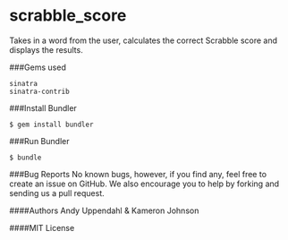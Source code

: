 # scrabble_score
Takes in a word from the user, calculates the correct Scrabble score and displays the results.

###Gems used
```erb
sinatra
sinatra-contrib
```

###Install Bundler
```erb
$ gem install bundler
```

###Run Bundler
```erb
$ bundle
```

###Bug Reports
No known bugs, however, if you find any, feel free to create an issue on GitHub.
We also encourage you to help by forking and sending us a pull request.

####Authors
Andy Uppendahl & Kameron Johnson

####MIT License
